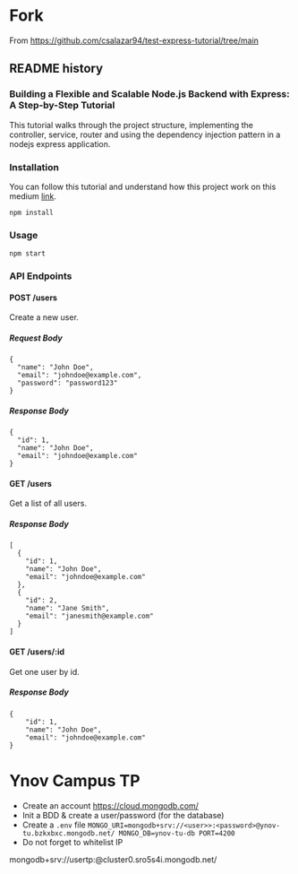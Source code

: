 # Fork

From https://github.com/csalazar94/test-express-tutorial/tree/main

## README history

### Building a Flexible and Scalable Node.js Backend with Express: A Step-by-Step Tutorial
This tutorial walks through the project structure, implementing the controller, service, router and using the dependency injection pattern in a nodejs express application.

### Installation
You can follow this tutorial and understand how this project work on this medium [link](https://medium.com/@csalazar94/building-a-flexible-and-scalable-node-js-backend-with-express-a-step-by-step-tutorial-5a8633335b48).

```
npm install
```

### Usage
```
npm start
```

### API Endpoints
#### POST /users
Create a new user.

##### Request Body
```
{
  "name": "John Doe",
  "email": "johndoe@example.com",
  "password": "password123"
}
```

##### Response Body
```
{
  "id": 1,
  "name": "John Doe",
  "email": "johndoe@example.com"
}
```

#### GET /users
Get a list of all users.

##### Response Body
```
[
  {
    "id": 1,
    "name": "John Doe",
    "email": "johndoe@example.com"
  },
  {
    "id": 2,
    "name": "Jane Smith",
    "email": "janesmith@example.com"
  }
]
```

#### GET /users/:id
Get one user by id.

##### Response Body
```
{
    "id": 1,
    "name": "John Doe",
    "email": "johndoe@example.com"
}
```


# Ynov Campus TP

* Create an account https://cloud.mongodb.com/
* Init a BDD & create a user/password (for the database)
* Create a `.env` file
``MONGO_URI=mongodb+srv://<user>>:<password>@ynov-tu.bzkxbxc.mongodb.net/
  MONGO_DB=ynov-tu-db
  PORT=4200
  ``
* Do not forget to whitelist IP

mongodb+srv://usertp:<password>@cluster0.sro5s4i.mongodb.net/
